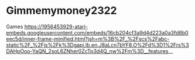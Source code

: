 # Gimmemymoney2322
Games
https://1956453929-atari-embeds.googleusercontent.com/embeds/16cb204cf3a9d4d223a0a3fd8b0eec5d/inner-frame-minified.html?jsh=m%3B%2F_%2Fscs%2Fabc-static%2F_%2Fjs%2Fk%3Dgapi.lb.en.J8aLcn7bYF8.O%2Fd%3D1%2Frs%3DAHpOoo-YaQN_2soL6ZNher0ZcTp3d4Q_nw%2Fm%3D__features__
